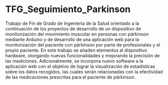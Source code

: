 # TFG_Seguimiento_Parkinson

Trabajo de Fin de Grado de Ingeniería de la Salud orientado a la continuación de los proyectos de desarrollo de un dispositivo de monitorización del movimiento muscular en personas con párkinson mediante Arduino y de desarrollo de una aplicación web para la monitorización del paciente con párkinson por parte de profesionales y el propio paciente. 
En este trabajo se añaden elementos al dispositivo hardware, otorgando nuevas funcionalidades y mejorando la precisión de las mediciones. Adicionalmente, se incorpora nuevo software a la aplicación web con el objetivo de lograr la visualización de estadísticas sobre los datos recogidos, las cuales serán relacionadas con la efectividad de las medicaciones prescritas para el paciente de párkinson.
